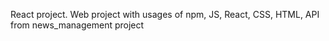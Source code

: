 React project.
Web project with usages of npm, JS, React, CSS, HTML, API from news_management project
